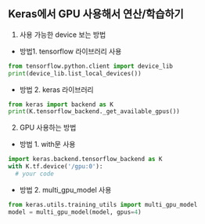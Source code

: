 ## Keras에서 GPU 사용해서 연산/학습하기
1. 사용 가능한 device 보는 방법
  - 방법1. tensorflow 라이브러리 사용
  ```python
  from tensorflow.python.client import device_lib
  print(device_lib.list_local_devices())
  ```
  - 방법 2. keras 라이브러리 
  ```python
  from keras import backend as K
  print(K.tensorflow_backend._get_available_gpus())
  ```
2. GPU 사용하는 방법
  - 방법 1. with문 사용
  ```python
  import keras.backend.tensorflow_backend as K
  with K.tf.device('/gpu:0'):
    # your code
  ```
  - 방법 2. multi_gpu_model 사용
  ```python
  from keras.utils.training_utils import multi_gpu_model
  model = multi_gpu_model(model, gpus=4)
  ```
